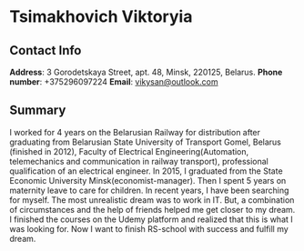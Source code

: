 # Tsimakhovich Viktoryia
## Contact Info 
**Address**: 3 Gorodetskaya Street, apt. 48, Minsk, 220125, Belarus. **Phone number**: +375296097224 **Email**: vikysan@outlook.com 
## Summary
  I worked for 4 years on the Belarusian Railway for distribution after graduating from Belarusian State University of Transport Gomel, Belarus (finished in 2012), Faculty of Electrical Engineering(Automation, telemechanics and communication in railway transport), professional qualification of an electrical engineer. In 2015, I graduated from the State Economic University Minsk(economist-manager). Then I spent 5 years on maternity leave to care for children. In recent years, I have been searching for myself. The most unrealistic dream was to work in IT. But, a combination of circumstances and the help of friends helped me get closer to my dream. I finished the courses on the Udemy platform and realized that this is what I was looking for. Now I want to finish RS-school with success and fulfill my dream.
